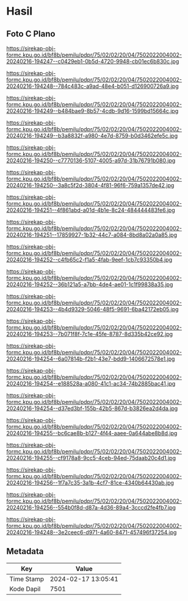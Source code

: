 # Hasil

## Foto C Plano

https://sirekap-obj-formc.kpu.go.id/bf8b/pemilu/pdpr/75/02/02/20/04/7502022004002-20240216-194247--c0429eb1-0b5d-4720-9948-cb01ec6b830c.jpg

https://sirekap-obj-formc.kpu.go.id/bf8b/pemilu/pdpr/75/02/02/20/04/7502022004002-20240216-194248--784c483c-a9ad-48e4-b051-d126900726a9.jpg

https://sirekap-obj-formc.kpu.go.id/bf8b/pemilu/pdpr/75/02/02/20/04/7502022004002-20240216-194249--b484bae9-8b57-4cdb-9d16-1599bd15664c.jpg

https://sirekap-obj-formc.kpu.go.id/bf8b/pemilu/pdpr/75/02/02/20/04/7502022004002-20240216-194249--b3a8832f-a980-4e7d-8759-b0d3462efe5c.jpg

https://sirekap-obj-formc.kpu.go.id/bf8b/pemilu/pdpr/75/02/02/20/04/7502022004002-20240216-194250--c7770136-5107-4005-a97d-31b76791b080.jpg

https://sirekap-obj-formc.kpu.go.id/bf8b/pemilu/pdpr/75/02/02/20/04/7502022004002-20240216-194250--3a8c5f2d-3804-4f81-96f6-759a1357de42.jpg

https://sirekap-obj-formc.kpu.go.id/bf8b/pemilu/pdpr/75/02/02/20/04/7502022004002-20240216-194251--4f861abd-a01d-4b1e-8c24-484444483fe6.jpg

https://sirekap-obj-formc.kpu.go.id/bf8b/pemilu/pdpr/75/02/02/20/04/7502022004002-20240216-194251--17859927-1b32-44c7-a084-8bd8a02a0a85.jpg

https://sirekap-obj-formc.kpu.go.id/bf8b/pemilu/pdpr/75/02/02/20/04/7502022004002-20240216-194252--c4fb65c2-f1a5-4fab-9eef-1cb7c93350b4.jpg

https://sirekap-obj-formc.kpu.go.id/bf8b/pemilu/pdpr/75/02/02/20/04/7502022004002-20240216-194252--36b121a5-a7bb-4de4-ae01-1c1f99838a35.jpg

https://sirekap-obj-formc.kpu.go.id/bf8b/pemilu/pdpr/75/02/02/20/04/7502022004002-20240216-194253--4b4d9329-5046-48f5-9691-6ba42172eb05.jpg

https://sirekap-obj-formc.kpu.go.id/bf8b/pemilu/pdpr/75/02/02/20/04/7502022004002-20240216-194253--7b071f8f-7c1e-45fe-8787-8d335b42ce92.jpg

https://sirekap-obj-formc.kpu.go.id/bf8b/pemilu/pdpr/75/02/02/20/04/7502022004002-20240216-194254--6a07814b-f2b1-43e7-bdd9-1406672578e1.jpg

https://sirekap-obj-formc.kpu.go.id/bf8b/pemilu/pdpr/75/02/02/20/04/7502022004002-20240216-194254--e188528a-a080-41c1-ac34-74b2885bac41.jpg

https://sirekap-obj-formc.kpu.go.id/bf8b/pemilu/pdpr/75/02/02/20/04/7502022004002-20240216-194254--d37ed3bf-155b-42b5-867d-b3826ea2d4da.jpg

https://sirekap-obj-formc.kpu.go.id/bf8b/pemilu/pdpr/75/02/02/20/04/7502022004002-20240216-194255--bc6cae8b-b127-4f44-aaee-0a644abe8b8d.jpg

https://sirekap-obj-formc.kpu.go.id/bf8b/pemilu/pdpr/75/02/02/20/04/7502022004002-20240216-194255--cf9178a8-9cc5-4ceb-94ed-75daab20c4d1.jpg

https://sirekap-obj-formc.kpu.go.id/bf8b/pemilu/pdpr/75/02/02/20/04/7502022004002-20240216-194256--1f7a7c35-3a1b-4cf7-81ce-4340b64430ab.jpg

https://sirekap-obj-formc.kpu.go.id/bf8b/pemilu/pdpr/75/02/02/20/04/7502022004002-20240216-194256--554b0f8d-d87a-4d36-89a4-3cccd2fe4fb7.jpg

https://sirekap-obj-formc.kpu.go.id/bf8b/pemilu/pdpr/75/02/02/20/04/7502022004002-20240216-194248--3e2ceec6-d971-4a60-8471-457496f37254.jpg


## Metadata

| Key        | Value               |
| ---------- | ------------------- |
| Time Stamp | 2024-02-17 13:05:41 |
| Kode Dapil | 7501                |



